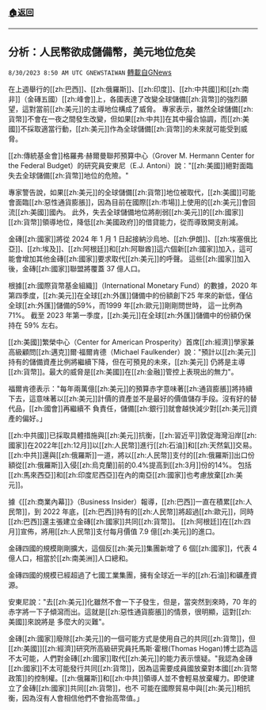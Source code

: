 ###  [:house:返回](README.md)
---


## 分析：人民幣欲成儲備幣，美元地位危矣
`8/30/2023 8:50 AM UTC GNEWSTAIWAN` [轉載自GNews](https://gnews.org/articles/1619812)



在上週舉行的[[zh:巴西]]、[[zh:俄羅斯]]、[[zh:印度]]、[[zh:中共國]]和[[zh:南非]]（金磚五國）[[zh:峰會]]上，各國表達了改變全球儲備[[zh:貨幣]]的強烈願望，這對當前[[zh:美元]]的主導地位構成了威脅。 專家表示，雖然全球儲備[[zh:貨幣]]不會在一夜之間發生改變，但如果[[zh:中共]]在其中撮合協調，而[[zh:美國]]不採取適當行動，[[zh:美元]]作為全球儲備[[zh:貨幣]]的未來就可能受到威脅。  

 [[zh:傳統基金會]]格羅弗·赫爾曼聯邦預算中心（Grover M. Hermann Center for the Federal Budget）的研究員安東尼（E.J. Antoni）說："[[zh:美國]]絕對面臨失去全球儲備[[zh:貨幣]]地位的危險。" 

  

 專家警告說，如果[[zh:美元]]的全球儲備[[zh:貨幣]]地位被取代，[[zh:美國]]可能會面臨[[zh:惡性通貨膨脹]]，因為目前在國際[[zh:市場]]上使用的[[zh:美元]]會回流[[zh:美國]]國內。 此外，失去全球儲備地位將削弱[[zh:美元]]的[[zh:國家]][[zh:貨幣]]領導地位，降低[[zh:美國政府]]的借貸能力，從而導致開支削減。

  

 金磚[[zh:國家]]將從 2024 年 1 月 1 日起接納沙烏地、[[zh:伊朗]]、[[zh:埃塞俄比亞]]、[[zh:埃及]]、[[zh:阿根廷]]和[[zh:阿聯酋]]這六個新[[zh:國家]]加入，這可能會增加其他金磚[[zh:國家]]要求取代[[zh:美元]]的呼聲。 這些[[zh:國家]]加入後，金磚[[zh:國家]]聯盟將覆蓋 37 億人口。

  

 根據[[zh:國際貨幣基金組織]]（International Monetary Fund）的數據，2020 年第四季度，[[zh:美元]]在全球[[zh:外匯]]儲備中的份額創下25 年來的新低，僅佔全球[[zh:外匯]]儲備的59%，而1999 年[[zh:歐元]]剛剛問世時， 這一比例為71%。 截至 2023 年第一季度，[[zh:美元]]在全球[[zh:外匯]]儲備中的份額仍保持在 59% 左右。

  

[[zh:美國]]繁榮中心（Center for American Prosperity）首席[[zh:經濟]]學家兼高級顧問[[zh:邁克]]爾·福爾肯德（Michael Faulkender）說："預計以[[zh:美元]]持有的儲備資產比例將繼續下降，但在可預見的未來，[[zh:美元]] 仍將是主導[[zh:貨幣]]。最大的威脅是[[zh:美國]]在[[zh:金融]]管控上表現出的無力"。

  

 福爾肯德表示："每年兩萬億[[zh:美元]]的預算赤字意味著[[zh:通貨膨脹]]將持續下去，這意味著以[[zh:美元]]計價的資產並不是最好的價值儲存手段。沒有好的替代品，[[zh:國會]]再繼續不 負責任，儲備[[zh:銀行]]就會越快減少對[[zh:美元]]資產的偏好。」 

  

 [[zh:中共國]]已採取具體措施與[[zh:美元]]抗衡，[[zh:習近平]]敦促海灣沿岸[[zh:國家]]在2022年[[zh:12月]]以[[zh:人民幣]]進行[[zh:石油]]和[[zh:天然氣]]交易。 [[zh:中共]]還與[[zh:俄羅斯]]一道，將以[[zh:人民幣]]支付的[[zh:俄羅斯]]出口份額從[[zh:俄羅斯]]入侵[[zh:烏克蘭]]前的0.4%提高到[[zh:3月]]份的14%。 包括[[zh:馬來西亞]]和[[zh:印度尼西亞]]在內的南亞[[zh:國家]]也考慮放棄[[zh:美元]]。

  

 據《[[zh:商業內幕]]》（Business Insider）報導，[[zh:巴西]]一直在積累[[zh:人民幣]]，到 2022 年底，[[zh:巴西]]持有的[[zh:人民幣]]將超過[[zh:歐元]]，同時[[zh:巴西]]還主張建立金磚[[zh:國家]]共同[[zh:貨幣]]。 [[zh:阿根廷]]在[[zh:四月]]宣佈，將用[[zh:人民幣]]支付每月價值 7.9 億[[zh:美元]]的進口。

  

 金磚四國的規模剛剛擴大，這個反[[zh:美元]]集團新增了 6 個[[zh:國家]]，代表 4 億人口，相當於[[zh:南美洲]]人口總和。

  

 金磚四國的規模已經超過了七國工業集團，擁有全球近一半的[[zh:石油]]和礦產資源。

  

 安東尼說："去[[zh:美元]]化雖然不會一下子發生，但是，當突然到來時，70 年的赤字將一下子傾瀉而出。這就是[[zh:惡性通貨膨脹]]的情景，很明顯，這對[[zh:美國]]來說將是 多麼大的災難"。

  

 金磚[[zh:國家]]廢除[[zh:美元]]的一個可能方式是使用自己的共同[[zh:貨幣]]，但[[zh:美國]][[zh:經濟]]研究所高級研究員托馬斯·霍根(Thomas Hogan)博士認為這不太可能，人們對金磚[[zh:國家]]取代[[zh:美元]]的能力表示懷疑。"我認為金磚[[zh:國家]]不太可能發行共同[[zh:貨幣]]，因為這需要成員國放棄對本國[[zh:貨幣政策]]的控制權。[[zh:俄羅斯]]和[[zh:中共]]領導人並不會輕易放棄權力。即使建立了金磚[[zh:國家]]共同[[zh:貨幣]]，也不 可能在國際貿易中與[[zh:美元]]相抗衡，因為沒有人會相信他們不會抬高幣值。」
